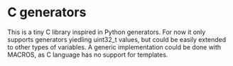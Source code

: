 # C generators
This is a tiny C library inspired in Python generators. For now it only supports generators yiedling uint32_t values, but could be easily extended to other types of variables. A generic implementation could be done with MACROS, as C language has no support for templates.
